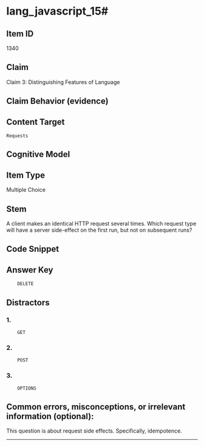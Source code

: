 # lang_javascript_15#

## Item ID
1340

## Claim
Claim 3: Distinguishing Features of Language

## Claim Behavior (evidence)


## Content Target
`Requests`

## Cognitive Model


## Item Type
Multiple Choice

## Stem
A client makes an identical HTTP request several times. Which request type will have a server side-effect on the first run, but not on subsequent runs?

## Code Snippet


## Answer Key

```
    DELETE
```

## Distractors

### 1.
```
    GET
```

### 2.

```
    POST
```

### 3.
```
    OPTIONS
```

## Common errors, misconceptions, or irrelevant information (optional):
This question is about request side effects. Specifically, idempotence.

---

